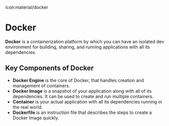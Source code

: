 icon:material/docker

# Docker

**Docker** is a containerization platform by which you can have an isolated dev environment for building, sharing, and running applications with all its dependencies.

## Key Components of Docker

* **Docker Engine** is the core of Docker, that handles creation and management of containers.
* **Docker Image** is a snapshot of your application along with all of its dependencies. It can be used to create and run multiple containers.
* **Container** is your actual application with all its dependencies running in the real world.
* **Dockerfile** is an instruction file that describes the steps to create a Docker Image quickly.
